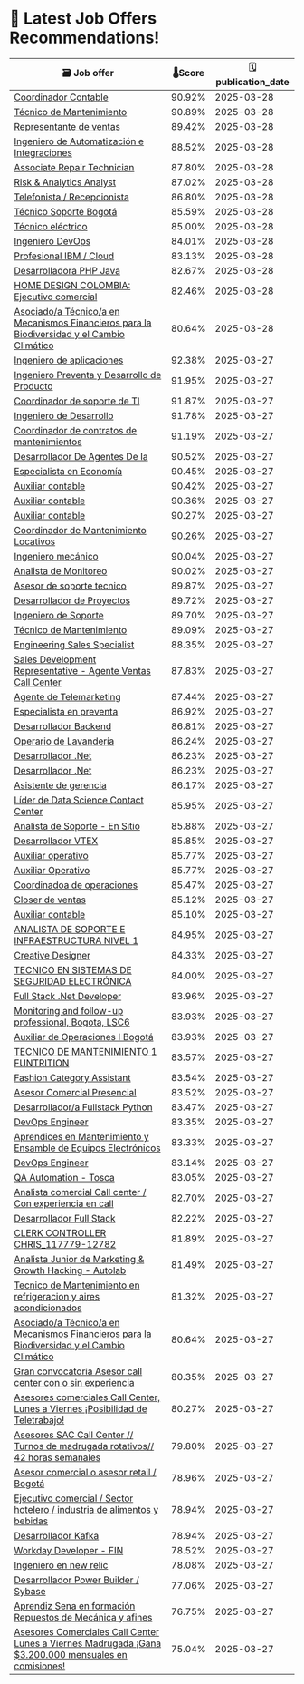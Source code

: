 # 🚀 Latest Job Offers Recommendations!
| 🗃️ **Job offer** | 🌡️**Score** | 🗓️ **publication_date** |
|---|---|---|
| [Coordinador Contable](https://co.linkedin.com/jobs/view/coordinador-contable-at-soaint-4191881198) | 90.92% | 2025-03-28 |
| [Técnico de Mantenimiento](https://co.linkedin.com/jobs/view/t%C3%A9cnico-de-mantenimiento-at-plansevig-planej-seguranca-e-vigilancia-s-c-ltda-4195371009) | 90.89% | 2025-03-28 |
| [Representante de ventas](https://co.linkedin.com/jobs/view/representante-de-ventas-at-liberty-latin-america-dmc-4191857833) | 89.42% | 2025-03-28 |
| [Ingeniero de Automatización e Integraciones](https://co.linkedin.com/jobs/view/ingeniero-de-automatizaci%C3%B3n-e-integraciones-at-b%C3%A8l-medicina-est%C3%A9tica-4195373486) | 88.52% | 2025-03-28 |
| [Associate Repair Technician](https://co.linkedin.com/jobs/view/associate-repair-technician-at-diebold-nixdorf-4192790198) | 87.80% | 2025-03-28 |
| [Risk & Analytics Analyst](https://co.linkedin.com/jobs/view/risk-analytics-analyst-at-wtw-4191859424) | 87.02% | 2025-03-28 |
| [Telefonista / Recepcionista](https://co.linkedin.com/jobs/view/telefonista-recepcionista-at-sonda-4195313689) | 86.80% | 2025-03-28 |
| [Técnico Soporte Bogotá](https://co.linkedin.com/jobs/view/t%C3%A9cnico-soporte-bogot%C3%A1-at-sonda-4194942008) | 85.59% | 2025-03-28 |
| [Técnico eléctrico](https://co.linkedin.com/jobs/view/t%C3%A9cnico-el%C3%A9ctrico-at-plaza-imperial-centro-comercial-4195396874) | 85.00% | 2025-03-28 |
| [Ingeniero DevOps](https://co.linkedin.com/jobs/view/ingeniero-devops-at-neoris-4191866175) | 84.01% | 2025-03-28 |
| [Profesional IBM / Cloud](https://co.linkedin.com/jobs/view/profesional-ibm-cloud-at-neoris-4191862637) | 83.13% | 2025-03-28 |
| [Desarrolladora PHP Java](https://co.linkedin.com/jobs/view/desarrollador-a-php-java-at-ada-s-a-4195371022) | 82.67% | 2025-03-28 |
| [HOME DESIGN COLOMBIA: Ejecutivo comercial](https://co.linkedin.com/jobs/view/home-design-colombia-ejecutivo-comercial-at-join-com-4193021067) | 82.46% | 2025-03-28 |
| [Asociado/a Técnico/a en Mecanismos Financieros para la Biodiversidad y el Cambio Climático](https://co.linkedin.com/jobs/view/asociado-a-t%C3%A9cnico-a-en-mecanismos-financieros-para-la-biodiversidad-y-el-cambio-clim%C3%A1tico-at-united-nations-development-programme-undp-4193024406) | 80.64% | 2025-03-28 |
| [Ingeniero de aplicaciones](https://co.linkedin.com/jobs/view/ingeniero-de-aplicaciones-at-tuboleta-4194539352) | 92.38% | 2025-03-27 |
| [Ingeniero Preventa y Desarrollo de Producto](https://co.linkedin.com/jobs/view/ingeniero-preventa-y-desarrollo-de-producto-at-bansat-4194774106) | 91.95% | 2025-03-27 |
| [Coordinador de soporte de TI](https://co.linkedin.com/jobs/view/coordinador-de-soporte-de-ti-at-jhamf-group-4195355780) | 91.87% | 2025-03-27 |
| [Ingeniero de Desarrollo](https://co.linkedin.com/jobs/view/ingeniero-de-desarrollo-at-tech-and-solve-4194565733) | 91.78% | 2025-03-27 |
| [Coordinador de contratos de mantenimientos](https://co.linkedin.com/jobs/view/coordinador-de-contratos-de-mantenimientos-at-scania-group-4195184164) | 91.19% | 2025-03-27 |
| [Desarrollador De Agentes De Ia](https://co.linkedin.com/jobs/view/desarrollador-de-agentes-de-ia-at-confa-caldas-4191825422) | 90.52% | 2025-03-27 |
| [Especialista en Economía](https://co.linkedin.com/jobs/view/especialista-en-econom%C3%ADa-at-world-resources-institute-4194566351) | 90.45% | 2025-03-27 |
| [Auxiliar contable](https://co.linkedin.com/jobs/view/auxiliar-contable-at-log%C3%ADstica-y-transportes-tgb-s-a-s-4195354773) | 90.42% | 2025-03-27 |
| [Auxiliar contable](https://co.linkedin.com/jobs/view/auxiliar-contable-at-gerinco-s-a-s-4194511760) | 90.36% | 2025-03-27 |
| [Auxiliar contable](https://co.linkedin.com/jobs/view/auxiliar-contable-at-potencia-y-tecnolog%C3%ADa-sas-4194068350) | 90.27% | 2025-03-27 |
| [Coordinador de Mantenimiento Locativos](https://co.linkedin.com/jobs/view/coordinador-de-mantenimiento-locativos-at-be-yonder-colombia-sas-4195190469) | 90.26% | 2025-03-27 |
| [Ingeniero mecánico](https://co.linkedin.com/jobs/view/ingeniero-mec%C3%A1nico-at-solfluinco-s-a-s-4195351842) | 90.04% | 2025-03-27 |
| [Analista de Monitoreo](https://co.linkedin.com/jobs/view/analista-de-monitoreo-at-gm-sectec-4192751415) | 90.02% | 2025-03-27 |
| [Asesor de soporte tecnico](https://co.linkedin.com/jobs/view/asesor-de-soporte-tecnico-at-groupcos-4192325553) | 89.87% | 2025-03-27 |
| [Desarrollador de Proyectos](https://co.linkedin.com/jobs/view/desarrollador-de-proyectos-at-sistronic-sas-4195187199) | 89.72% | 2025-03-27 |
| [Ingeniero de Soporte](https://co.linkedin.com/jobs/view/ingeniero-de-soporte-at-ccd-compa%C3%B1%C3%ADa-de-ciberseguridad-y-defensa-4194530858) | 89.70% | 2025-03-27 |
| [Técnico de Mantenimiento](https://co.linkedin.com/jobs/view/t%C3%A9cnico-de-mantenimiento-at-equipos-internacionales-sas-equinter-sas-4195306326) | 89.09% | 2025-03-27 |
| [Engineering Sales Specialist](https://co.linkedin.com/jobs/view/engineering-sales-specialist-at-adistec-4169802383) | 88.35% | 2025-03-27 |
| [Sales Development Representative - Agente Ventas Call Center](https://co.linkedin.com/jobs/view/sales-development-representative-agente-ventas-call-center-at-bold-4191825437) | 87.83% | 2025-03-27 |
| [Agente de Telemarketing](https://co.linkedin.com/jobs/view/agente-de-telemarketing-at-merz-aesthetics-latam-4192753063) | 87.44% | 2025-03-27 |
| [Especialista en preventa](https://co.linkedin.com/jobs/view/especialista-en-preventa-at-andivision-s-a-s-4191618427) | 86.92% | 2025-03-27 |
| [Desarrollador Backend](https://co.linkedin.com/jobs/view/desarrollador-backend-at-adipa-4195193193) | 86.81% | 2025-03-27 |
| [Operario de Lavandería](https://co.linkedin.com/jobs/view/operario-de-lavander%C3%ADa-at-confiential-4195177095) | 86.24% | 2025-03-27 |
| [Desarrollador .Net](https://co.linkedin.com/jobs/view/desarrollador-net-at-vass-4195148333) | 86.23% | 2025-03-27 |
| [Desarrollador .Net](https://co.linkedin.com/jobs/view/desarrollador-net-at-vass-latam-4195178017) | 86.23% | 2025-03-27 |
| [Asistente de gerencia](https://co.linkedin.com/jobs/view/asistente-de-gerencia-at-alianza-consultores-4194535883) | 86.17% | 2025-03-27 |
| [Líder de Data Science Contact Center](https://co.linkedin.com/jobs/view/l%C3%ADder-de-data-science-contact-center-at-groupcos-4194511805) | 85.95% | 2025-03-27 |
| [Analista de Soporte - En Sitio](https://co.linkedin.com/jobs/view/analista-de-soporte-en-sitio-at-softwareone-4191527241) | 85.88% | 2025-03-27 |
| [Desarrollador VTEX](https://co.linkedin.com/jobs/view/desarrollador-vtex-at-brandlive-4195172655) | 85.85% | 2025-03-27 |
| [Auxiliar operativo](https://co.linkedin.com/jobs/view/auxiliar-operativo-at-interservice-s-a-4192330044) | 85.77% | 2025-03-27 |
| [Auxiliar Operativo](https://co.linkedin.com/jobs/view/auxiliar-operativo-at-dhl-supply-chain-4191518073) | 85.77% | 2025-03-27 |
| [Coordinadoa de operaciones](https://co.linkedin.com/jobs/view/coordinado-a-de-operaciones-at-fruticola-de-colombia-s-a-s-4194263900) | 85.47% | 2025-03-27 |
| [Closer de ventas](https://co.linkedin.com/jobs/view/closer-de-ventas-at-kodland-4191650243) | 85.12% | 2025-03-27 |
| [Auxiliar contable](https://co.linkedin.com/jobs/view/auxiliar-contable-at-arce-rojas-consultores-cia-s-a-s-4195316360) | 85.10% | 2025-03-27 |
| [ANALISTA DE SOPORTE E INFRAESTRUCTURA NIVEL 1](https://co.linkedin.com/jobs/view/analista-de-soporte-e-infraestructura-nivel-1-at-takami-4194513818) | 84.95% | 2025-03-27 |
| [Creative Designer](https://co.linkedin.com/jobs/view/creative-designer-at-taptap-digital-4192760343) | 84.33% | 2025-03-27 |
| [TECNICO EN SISTEMAS DE SEGURIDAD ELECTRÓNICA](https://co.linkedin.com/jobs/view/tecnico-en-sistemas-de-seguridad-electr%C3%B3nica-at-circutec-4194426190) | 84.00% | 2025-03-27 |
| [Full Stack .Net Developer](https://co.linkedin.com/jobs/view/full-stack-net-developer-at-cgi-4159291733) | 83.96% | 2025-03-27 |
| [Monitoring and follow-up professional, Bogota, LSC6](https://co.linkedin.com/jobs/view/monitoring-and-follow-up-professional-bogota-lsc6-at-united-nations-population-fund-unfpa-4191841846) | 83.93% | 2025-03-27 |
| [Auxiliar de Operaciones I Bogotá](https://co.linkedin.com/jobs/view/auxiliar-de-operaciones-i-bogot%C3%A1-at-megalinea-s-a-4192325603) | 83.93% | 2025-03-27 |
| [TECNICO DE MANTENIMIENTO 1 FUNTRITION](https://co.linkedin.com/jobs/view/tecnico-de-mantenimiento-1-funtrition-at-procaps-4195177412) | 83.57% | 2025-03-27 |
| [Fashion Category Assistant](https://co.linkedin.com/jobs/view/fashion-category-assistant-at-malva-department-store-4195145153) | 83.54% | 2025-03-27 |
| [Asesor Comercial Presencial](https://co.linkedin.com/jobs/view/asesor-comercial-presencial-at-groupcos-4192329043) | 83.52% | 2025-03-27 |
| [Desarrollador/a Fullstack Python](https://co.linkedin.com/jobs/view/desarrollador-a-fullstack-python-at-periferia-it-group-4191586695) | 83.47% | 2025-03-27 |
| [DevOps Engineer](https://co.linkedin.com/jobs/view/devops-engineer-at-neoris-4195182786) | 83.35% | 2025-03-27 |
| [Aprendices en Mantenimiento y Ensamble de Equipos Electrónicos](https://co.linkedin.com/jobs/view/aprendices-en-mantenimiento-y-ensamble-de-equipos-electr%C3%B3nicos-at-synlab-colombia-4192328105) | 83.33% | 2025-03-27 |
| [DevOps Engineer](https://co.linkedin.com/jobs/view/devops-engineer-at-recruiting-associate-4195150635) | 83.14% | 2025-03-27 |
| [QA Automation - Tosca](https://co.linkedin.com/jobs/view/qa-automation-tosca-at-cgi-4154951983) | 83.05% | 2025-03-27 |
| [Analista comercial Call center / Con experiencia en call](https://co.linkedin.com/jobs/view/analista-comercial-call-center-con-experiencia-en-call-at-solventa-lending-4192330061) | 82.70% | 2025-03-27 |
| [Desarrollador Full Stack](https://co.linkedin.com/jobs/view/desarrollador-full-stack-at-allup-allianceup-4195350593) | 82.22% | 2025-03-27 |
| [CLERK CONTROLLER CHRIS_117779-12782](https://co.linkedin.com/jobs/view/clerk-controller-chris-117779-12782-at-dhl-global-forwarding-4190958423) | 81.89% | 2025-03-27 |
| [Analista Junior de Marketing & Growth Hacking - Autolab](https://co.linkedin.com/jobs/view/analista-junior-de-marketing-growth-hacking-autolab-at-polymath-ventures-4194527891) | 81.49% | 2025-03-27 |
| [Tecnico de Mantenimiento en refrigeracion y aires acondicionados](https://co.linkedin.com/jobs/view/tecnico-de-mantenimiento-en-refrigeracion-y-aires-acondicionados-at-instalaire-s-a-s-4191828020) | 81.32% | 2025-03-27 |
| [Asociado/a Técnico/a en Mecanismos Financieros para la Biodiversidad y el Cambio Climático](https://co.linkedin.com/jobs/view/asociado-a-t%C3%A9cnico-a-en-mecanismos-financieros-para-la-biodiversidad-y-el-cambio-clim%C3%A1tico-at-undp-careers-4193014231) | 80.64% | 2025-03-27 |
| [Gran convocatoria Asesor call center con o sin experiencia](https://co.linkedin.com/jobs/view/gran-convocatoria-asesor-call-center-con-o-sin-experiencia-at-advanced-fertility-center-of-texas-4192330065) | 80.35% | 2025-03-27 |
| [Asesores comerciales Call Center, Lunes a Viernes ¡Posibilidad de Teletrabajo!](https://co.linkedin.com/jobs/view/asesores-comerciales-call-center-lunes-a-viernes-%C2%A1posibilidad-de-teletrabajo%21-at-heatron-4192326518) | 80.27% | 2025-03-27 |
| [Asesores SAC Call Center // Turnos de madrugada rotativos// 42 horas semanales](https://co.linkedin.com/jobs/view/asesores-sac-call-center-turnos-de-madrugada-rotativos-42-horas-semanales-at-heatron-4192331085) | 79.80% | 2025-03-27 |
| [Asesor comercial o asesor retail / Bogotá](https://co.linkedin.com/jobs/view/asesor-comercial-o-asesor-retail-bogot%C3%A1-at-advanced-fertility-center-of-texas-4192330077) | 78.96% | 2025-03-27 |
| [Ejecutivo comercial / Sector hotelero / industria de alimentos y bebidas](https://co.linkedin.com/jobs/view/ejecutivo-comercial-sector-hotelero-industria-de-alimentos-y-bebidas-at-advanced-fertility-center-of-texas-4192331073) | 78.94% | 2025-03-27 |
| [Desarrollador Kafka](https://co.linkedin.com/jobs/view/desarrollador-kafka-at-gft-technologies-4195356871) | 78.94% | 2025-03-27 |
| [Workday Developer - FIN](https://co.linkedin.com/jobs/view/workday-developer-fin-at-cgi-4086795837) | 78.52% | 2025-03-27 |
| [Ingeniero en new relic](https://co.linkedin.com/jobs/view/ingeniero-en-new-relic-at-xpertgroup-4194938533) | 78.08% | 2025-03-27 |
| [Desarrollador Power Builder / Sybase](https://co.linkedin.com/jobs/view/desarrollador-power-builder-sybase-at-generico%21-4191528350) | 77.06% | 2025-03-27 |
| [Aprendiz Sena en formación Repuestos de Mecánica y afines](https://co.linkedin.com/jobs/view/aprendiz-sena-en-formaci%C3%B3n-repuestos-de-mec%C3%A1nica-y-afines-at-grupo-bios-4192324578) | 76.75% | 2025-03-27 |
| [Asesores Comerciales Call Center Lunes a Viernes Madrugada ¡Gana $3.200.000 mensuales en comisiones!](https://co.linkedin.com/jobs/view/asesores-comerciales-call-center-lunes-a-viernes-madrugada-%C2%A1gana-%243-200-000-mensuales-en-comisiones%21-at-heatron-4192329068) | 75.04% | 2025-03-27 |
